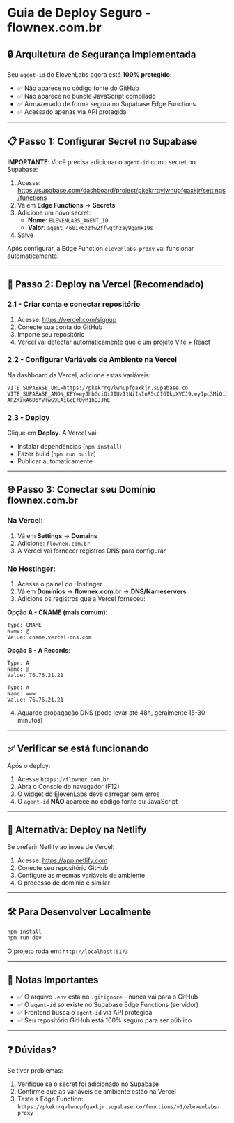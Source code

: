 # Guia de Deploy Seguro - flownex.com.br

## 🔒 Arquitetura de Segurança Implementada

Seu `agent-id` do ElevenLabs agora está **100% protegido**:

- ✅ Não aparece no código fonte do GitHub
- ✅ Não aparece no bundle JavaScript compilado
- ✅ Armazenado de forma segura no Supabase Edge Functions
- ✅ Acessado apenas via API protegida

---

## 📋 Passo 1: Configurar Secret no Supabase

**IMPORTANTE**: Você precisa adicionar o `agent-id` como secret no Supabase:

1. Acesse: https://supabase.com/dashboard/project/pkekrrqvlwnupfgaxkjr/settings/functions
2. Vá em **Edge Functions** → **Secrets**
3. Adicione um novo secret:
   - **Nome**: `ELEVENLABS_AGENT_ID`
   - **Valor**: `agent_4601k6zzfw2ffwgthzay9gamk19s`
4. Salve

Após configurar, a Edge Function `elevenlabs-proxy` vai funcionar automaticamente.

---

## 🚀 Passo 2: Deploy na Vercel (Recomendado)

### 2.1 - Criar conta e conectar repositório

1. Acesse: https://vercel.com/signup
2. Conecte sua conta do GitHub
3. Importe seu repositório
4. Vercel vai detectar automaticamente que é um projeto Vite + React

### 2.2 - Configurar Variáveis de Ambiente na Vercel

Na dashboard da Vercel, adicione estas variáveis:

```
VITE_SUPABASE_URL=https://pkekrrqvlwnupfgaxkjr.supabase.co
VITE_SUPABASE_ANON_KEY=eyJhbGciOiJIUzI1NiIsInR5cCI6IkpXVCJ9.eyJpc3MiOiJzdXBhYmFzZSIsInJlZiI6InBrZWtycnF2bHdudXBmZ2F4a2pyIiwicm9sZSI6ImFub24iLCJpYXQiOjE3NjE0MjMwNzQsImV4cCI6MjA3Njk5OTA3NH0.YswKOHzlq-ARZKzkA6D5YVlwG9EAiGcEf0yM1hOJJhE
```

### 2.3 - Deploy

Clique em **Deploy**. A Vercel vai:
- Instalar dependências (`npm install`)
- Fazer build (`npm run build`)
- Publicar automaticamente

---

## 🌐 Passo 3: Conectar seu Domínio flownex.com.br

### Na Vercel:

1. Vá em **Settings** → **Domains**
2. Adicione: `flownex.com.br`
3. A Vercel vai fornecer registros DNS para configurar

### No Hostinger:

1. Acesse o painel do Hostinger
2. Vá em **Domínios** → **flownex.com.br** → **DNS/Nameservers**
3. Adicione os registros que a Vercel forneceu:

**Opção A - CNAME (mais comum)**:
```
Type: CNAME
Name: @
Value: cname.vercel-dns.com
```

**Opção B - A Records**:
```
Type: A
Name: @
Value: 76.76.21.21
```

```
Type: A
Name: www
Value: 76.76.21.21
```

4. Aguarde propagação DNS (pode levar até 48h, geralmente 15-30 minutos)

---

## ✅ Verificar se está funcionando

Após o deploy:

1. Acesse `https://flownex.com.br`
2. Abra o Console do navegador (F12)
3. O widget do ElevenLabs deve carregar sem erros
4. O `agent-id` **NÃO** aparece no código fonte ou JavaScript

---

## 🔄 Alternativa: Deploy na Netlify

Se preferir Netlify ao invés de Vercel:

1. Acesse: https://app.netlify.com
2. Conecte seu repositório GitHub
3. Configure as mesmas variáveis de ambiente
4. O processo de domínio é similar

---

## 🛠️ Para Desenvolver Localmente

```bash
npm install
npm run dev
```

O projeto roda em: `http://localhost:5173`

---

## 📝 Notas Importantes

- ✅ O arquivo `.env` está no `.gitignore` - nunca vai para o GitHub
- ✅ O `agent-id` só existe no Supabase Edge Functions (servidor)
- ✅ Frontend busca o `agent-id` via API protegida
- ✅ Seu repositório GitHub está 100% seguro para ser público

---

## ❓ Dúvidas?

Se tiver problemas:
1. Verifique se o secret foi adicionado no Supabase
2. Confirme que as variáveis de ambiente estão na Vercel
3. Teste a Edge Function: `https://pkekrrqvlwnupfgaxkjr.supabase.co/functions/v1/elevenlabs-proxy`
